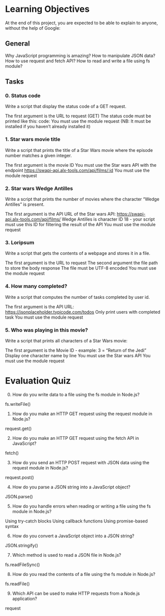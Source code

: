 # Learning Objectives

At the end of this project, you are expected to be able to explain to anyone, without the help of Google:

## General

Why JavaScript programming is amazing?
How to manipulate JSON data?
How to use request and fetch API?
How to read and write a file using fs module?

## Tasks

### 0. Status code

Write a script that display the status code of a GET request.

The first argument is the URL to request (GET)
The status code must be printed like this: code: <status code>
You must use the module request (NB: It must be installed if you haven’t already installed it)

### 1. Star wars movie title

Write a script that prints the title of a Star Wars movie where the episode number matches a given integer.

The first argument is the movie ID
You must use the Star wars API with the endpoint https://swapi-api.alx-tools.com/api/films/:id
You must use the module request

### 2. Star wars Wedge Antilles

Write a script that prints the number of movies where the character “Wedge Antilles” is present.

The first argument is the API URL of the Star wars API: https://swapi-api.alx-tools.com/api/films/
Wedge Antilles is character ID 18 - your script must use this ID for filtering the result of the API
You must use the module request

### 3. Loripsum

Write a script that gets the contents of a webpage and stores it in a file.

The first argument is the URL to request
The second argument the file path to store the body response
The file must be UTF-8 encoded
You must use the module request

### 4. How many completed?

Write a script that computes the number of tasks completed by user id.

The first argument is the API URL: https://jsonplaceholder.typicode.com/todos
Only print users with completed task
You must use the module request

### 5. Who was playing in this movie?

Write a script that prints all characters of a Star Wars movie:

The first argument is the Movie ID - example: 3 = “Return of the Jedi”
Display one character name by line
You must use the Star wars API
You must use the module request

# Evaluation Quiz

0. How do you write data to a file using the fs module in Node.js?

fs.writeFile()

1. How do you make an HTTP GET request using the request module in Node.js?

request.get()

2. How do you make an HTTP GET request using the fetch API in JavaScript?

fetch()

3. How do you send an HTTP POST request with JSON data using the request module in Node.js?

request.post()

4. How do you parse a JSON string into a JavaScript object?

JSON.parse()

5. How do you handle errors when reading or writing a file using the fs module in Node.js?

Using try-catch blocks
Using callback functions
Using promise-based syntax

6. How do you convert a JavaScript object into a JSON string?

JSON.stringify()

7. Which method is used to read a JSON file in Node.js?

fs.readFileSync()

8. How do you read the contents of a file using the fs module in Node.js?

fs.readFile()

9. Which API can be used to make HTTP requests from a Node.js application?

request
